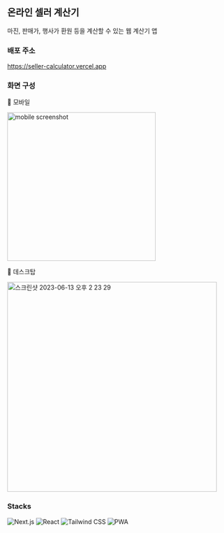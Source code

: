 ## 온라인 셀러 계산기

마진, 판매가, 행사가 환원 등을 계산할 수 있는 웹 계산기 앱

### 배포 주소

https://seller-calculator.vercel.app

### 화면 구성

🔽 모바일

<img width="340" alt="mobile screenshot" src="https://github.com/Ah-ae/seller-calculator/assets/115610668/6403883b-3fff-43b2-b763-e65d5c9e2c1c">

🔽 데스크탑

<img width="480" alt="스크린샷 2023-06-13 오후 2 23 29" src="https://github.com/Ah-ae/seller-calculator/assets/115610668/d25d830d-0b66-48af-b29b-09102caa6a1a">

### Stacks

![Next.js](https://img.shields.io/badge/next.js-000000?style=for-the-badge&logo=next.js&logoColor=white)
![React](https://img.shields.io/badge/React-0088CC?style=for-the-badge&logo=react&logoColor=61DAFB)
![Tailwind CSS](https://img.shields.io/badge/tailwindcss-06B6D4?style=for-the-badge&logo=tailwindcss&logoColor=white)
![PWA](https://img.shields.io/badge/pwa-5A0FC8?style=for-the-badge&logo=pwa&logoColor=white)
